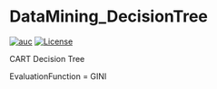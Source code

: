 # DataMining_DecisionTree

[![auc][aucsvg]][auc] [![License][licensesvg]][license]

[aucsvg]: https://img.shields.io/badge/DataMining_DecisionTree_alpha-brightgreen.svg
[auc]: https://github.com/bravotty/DataMining_DecisionTree

[licensesvg]: https://img.shields.io/badge/License-MIT-blue.svg
[license]: https://github.com/bravotty/DataMining_DecisionTree/blob/master/LICENSE

CART Decision Tree

EvaluationFunction = GINI

